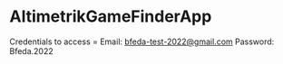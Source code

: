# AltimetrikGameFinderApp


Credentials to access =
Email: bfeda-test-2022@gmail.com
Password: Bfeda.2022
